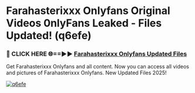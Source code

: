 # Farahasterixxx Onlyfans Original Videos 0nlyFans Leaked - Files Updated! (q6efe)

<h3>🔴 CLICK HERE 🌐==►► <a href="https://tinyurl.com/ehrbuxhb" rel="nofollow">Farahasterixxx Onlyfans Updated Files</a></h3>

Get Farahasterixxx Onlyfans and all content. Now you can access all videos and pictures of Farahasterixxx Onlyfans. New Updated Files 2025!

[![q6efe](https://i.imgur.com/lVYEuWS.gif)](https://tinyurl.com/ehrbuxhb)
